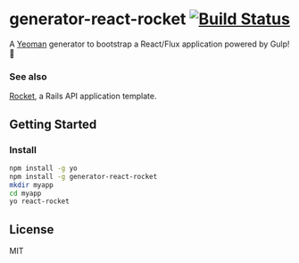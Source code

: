 # generator-react-rocket [![Build Status](https://secure.travis-ci.org/nsarno/generator-react-rocket.png?branch=master)](https://travis-ci.org/nsarno/generator-react-rocket)

A [Yeoman](http://yeoman.io/) generator to bootstrap a React/Flux application powered by Gulp! 🚀

### See also

[Rocket](https://github.com/nsarno/rocket), a Rails API application template.

## Getting Started

### Install

```bash
npm install -g yo
npm install -g generator-react-rocket
mkdir myapp
cd myapp
yo react-rocket
```

## License

MIT
